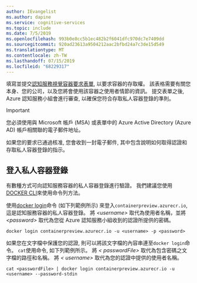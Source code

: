 ```yaml
---
author: IEvangelist
ms.author: dapine
ms.service: cognitive-services
ms.topic: include
ms.date: 7/5/2019
ms.openlocfilehash: 993b0e8cc5b1ec482b2f6041dfc970dc7e7409dd
ms.sourcegitcommit: 920ad23613a9504212aac2bfbd24a7c3de15d549
ms.translationtype: MT
ms.contentlocale: zh-TW
ms.lasthandoff: 07/15/2019
ms.locfileid: "68229317"
---
```

填寫並提交[認知服務視覺容器要求表單](https://aka.ms/VisionContainersPreview), 以要求容器的存取權。 該表格需要有關您本身、您的公司，以及您將會使用該容器之使用者情節的資訊。 提交表單之後, Azure 認知服務小組會進行審查, 以確保您符合存取私人容器登錄的準則。

> [!IMPORTANT]
> 您必須使用與 Microsoft 帳戶 (MSA) 或表單中的 Azure Active Directory (Azure AD) 帳戶相關聯的電子郵件地址。

如果您的要求已通過核准, 您會收到一封電子郵件, 其中包含說明如何取得認證和存取私人容器登錄的指示。

## <a name="log-in-to-the-private-container-registry"></a>登入私人容器登錄

有數種方式可向認知服務容器的私人容器登錄進行驗證。 我們建議您使用[DOCKER CLI](https://docs.docker.com/engine/reference/commandline/cli/)來使用命令列方法。

使用[docker login](https://docs.docker.com/engine/reference/commandline/login/)命令 (如下列範例所示) 來登入`containerpreview.azurecr.io`, 這是認知服務容器的私人容器登錄。 將 *\<username\>* 取代為使用者名稱，並將 *\<password\>* 取代為您從 Azure 認知服務小組收到的認證所提供的密碼。

```
docker login containerpreview.azurecr.io -u <username> -p <password>
```

如果您在文字檔中保護您的認證, 則可以將該文字檔的內容串連至`docker login`命令。 `cat`使用命令, 如下列範例所示。 將 *\< passwordFile\>* 取代為包含密碼之文字檔的路徑和名稱。 將 *\< username\>* 取代為您的認證中提供的使用者名稱。

```
cat <passwordFile> | docker login containerpreview.azurecr.io -u <username> --password-stdin
```

